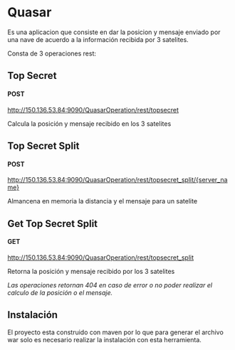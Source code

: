 # Quasar

Es una aplicacion que consiste en dar la posicion y mensaje enviado por una nave de acuerdo a la información recibida por 3 satelites.

Consta de 3 operaciones rest:

## Top Secret
#### POST
http://150.136.53.84:9090/QuasarOperation/rest/topsecret

Calcula la posición y mensaje recibido en los 3 satelites

## Top Secret Split
#### POST
http://150.136.53.84:9090/QuasarOperation/rest/topsecret_split/{server_name}

Almancena en memoria la distancia y el mensaje para un satelite

## Get Top Secret Split
#### GET
http://150.136.53.84:9090/QuasarOperation/rest/topsecret_split

Retorna la posición y mensaje recibido por los 3 satelites


*Las operaciones retornan 404 en caso de error o no poder realizar el calculo de la posición o el mensaje.*

## Instalación

El proyecto esta construido con maven por lo que para generar el archivo war solo es necesario realizar la instalación con esta herramienta.




